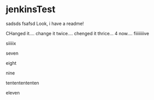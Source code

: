 # jenkinsTest
sadsds
fsafsd
Look, i have a readme!

CHanged it....
change it twice....
chenged it thrice...
4 now....
fiiiiiiiive


siiiiix

seven

eight

nine

tententententen

eleven
